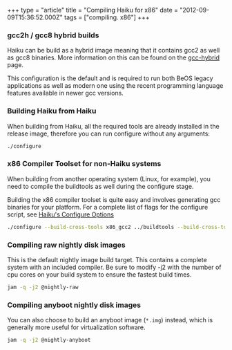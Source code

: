 +++
type = "article"
title = "Compiling Haiku for x86"
date = "2012-09-09T15:36:52.000Z"
tags = ["compiling. x86"]
+++

<h3>gcc2h / gcc8 hybrid builds</h3>

<p>Haiku can be build as a hybrid image meaning that it contains gcc2 as well
as gcc8 binaries. More information on this can be found on the <a href='/guides/building/gcc-hybrid'>gcc-hybrid</a> page.</p>

<p>This configuration is the default and is required to run both BeOS legacy
applications as well as modern one using the recent programming language
features available in newer gcc versions.</p>

<h3>Building Haiku from Haiku</h3>

<p>When building from Haiku, all the required tools are already installed in
the release image, therefore you can run configure without any arguments:</p>

```sh
./configure
```

<h3>x86 Compiler Toolset for non-Haiku systems</h3>

<p>When building from another operating system (Linux, for example), you need
to compile the buildtools as well during the configure stage.</p>

<p>Building the x86 compiler toolset is quite easy and involves generating gcc
binaries for your platform. For a complete list of flags for the configure
script, see <a href='/guides/building/configure'>Haiku's Configure Options</a>

```sh
./configure --build-cross-tools x86_gcc2 ../buildtools --build-cross-tools x86
```

<h3>Compiling raw nightly disk images</h3>

This is the default nightly image build target. This contains a complete system with an included compiler. Be sure to modify -j2 with the number of cpu cores on your build system to ensure the fastest build times.

```sh
jam -q -j2 @nightly-raw
```

<h3>Compiling anyboot nightly disk images</h3>

You can also choose to build an anyboot image (`*.img`) instead, which is generally more useful for virtualization software.

```sh
jam -q -j2 @nightly-anyboot
```
